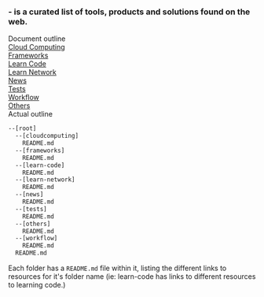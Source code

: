 ### - is a curated list of tools, products and solutions found on the web.
Document outline<br>
[Cloud Computing](cloudcomputing/README.md)<br>
[Frameworks](frameworks/README.md)<br>
[Learn Code](learn-code/README.md)<br>
[Learn Network](learn-network/README.md)<br>
[News](news/README.md)<br>
[Tests](tests/README.md)<br>
[Workflow](workflow/README.md)<br>
[Others](others/README.md)<br>
Actual outline<br>
```bash
--[root]
  --[cloudcomputing]
    README.md
  --[frameworks]
    README.md
  --[learn-code]
    README.md
  --[learn-network]
    README.md
  --[news]
    README.md
  --[tests]
    README.md
  --[others]
    README.md
  --[workflow]
    README.md
  README.md
```

Each folder has a `README.md` file within it, listing the different links to resources for it's folder name (ie: learn-code has links to different resources to learning code.)